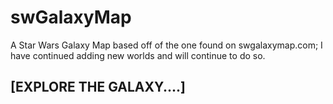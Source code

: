 # swGalaxyMap
A Star Wars Galaxy Map based off of the one found on swgalaxymap.com; I have continued adding new worlds and will continue to do so.
## [EXPLORE THE GALAXY....]
